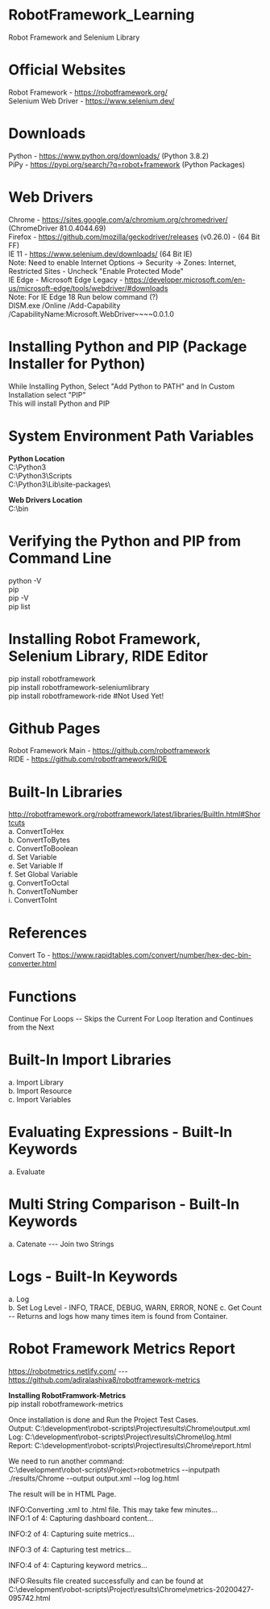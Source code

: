 # RobotFramework_Learning
Robot Framework and Selenium Library

# Official Websites
Robot Framework - https://robotframework.org/  
Selenium Web Driver - https://www.selenium.dev/

# Downloads
Python - https://www.python.org/downloads/    (Python 3.8.2)  <br />
PiPy   - https://pypi.org/search/?q=robot+framework    (Python Packages)  

# Web Drivers
Chrome  - https://sites.google.com/a/chromium.org/chromedriver/  (ChromeDriver 81.0.4044.69)  <br />
Firefox - https://github.com/mozilla/geckodriver/releases   (v0.26.0) - (64 Bit FF)   <br />
IE 11   - https://www.selenium.dev/downloads/  (64 Bit IE)   <br />
        Note: Need to enable Internet Options -> Security -> Zones: Internet, Restricted Sites - Uncheck "Enable Protected Mode"   <br />
IE Edge - Microsoft Edge Legacy - https://developer.microsoft.com/en-us/microsoft-edge/tools/webdriver/#downloads     <br />
        Note: For IE Edge 18 Run below command  (?)   <br />
        DISM.exe /Online /Add-Capability /CapabilityName:Microsoft.WebDriver~~~~0.0.1.0

# Installing Python and PIP (Package Installer for Python)
While Installing Python, Select "Add Python to PATH" and In Custom Installation select "PIP"  <br/>
This will install Python and PIP

# System Environment Path Variables
<b>Python Location</b>  <br/>
C:\Python3     <br/>
C:\Python3\Scripts  <br/>
C:\Python3\Lib\site-packages\  

<b>Web Drivers Location</b>  <br/>
C:\bin      <br/>


# Verifying the Python and PIP from Command Line
python -V  <br>
pip  <br>
pip -V  <br>
pip  list  <br>

# Installing Robot Framework, Selenium Library, RIDE Editor
pip install robotframework  <br>
pip install robotframework-seleniumlibrary <br>
pip install robotframework-ride       #Not Used Yet!


# Github Pages
Robot Framework Main - https://github.com/robotframework   <br>
RIDE - https://github.com/robotframework/RIDE


# Built-In Libraries
http://robotframework.org/robotframework/latest/libraries/BuiltIn.html#Shortcuts   <br>
a. ConvertToHex <br>
b. ConvertToBytes <br>
c. ConvertToBoolean <br>
d. Set Variable  <br>
e. Set Variable If <br>
f. Set Global Variable <br>
g. ConvertToOctal  <br>
h. ConvertToNumber  <br>
i. ConvertToInt  <br>

# References
Convert To - https://www.rapidtables.com/convert/number/hex-dec-bin-converter.html

# Functions
Continue For Loops -- Skips the Current For Loop Iteration and Continues from the Next

# Built-In Import Libraries
a. Import Library <br>
b. Import Resource <br>
c. Import Variables <br>

# Evaluating Expressions - Built-In Keywords
a. Evaluate <br>

# Multi String Comparison - Built-In Keywords
a. Catenate --- Join two Strings <br>

# Logs - Built-In Keywords
a. Log <br>
b. Set Log Level - INFO, TRACE, DEBUG, WARN, ERROR, NONE
c. Get Count -- Returns and logs how many times item is found from Container.




# Robot Framework Metrics Report
https://robotmetrics.netlify.com/  --- https://github.com/adiralashiva8/robotframework-metrics  <br>

<b>Installing RobotFramwork-Metrics</b>  <br>
pip install robotframework-metrics  <br>

Once installation is done and Run the Project Test Cases.  <br>
Output:  C:\development\robot-scripts\Project\results\Chrome\output.xml  <br>
Log:     C:\development\robot-scripts\Project\results\Chrome\log.html <br>
Report:  C:\development\robot-scripts\Project\results\Chrome\report.html <br>

We need to run another command:  <br>
C:\development\robot-scripts\Project>robotmetrics --inputpath ./results/Chrome --output output.xml --log log.html   <br>

The result will be in HTML Page.  <br>

INFO:Converting .xml to .html file. This may take few minutes...  <br>
INFO:1 of 4: Capturing dashboard content...

INFO:2 of 4: Capturing suite metrics...

INFO:3 of 4: Capturing test metrics...

INFO:4 of 4: Capturing keyword metrics...

INFO:Results file created successfully and can be found at C:\development\robot-scripts\Project\results\Chrome\metrics-20200427-095742.html <br>



